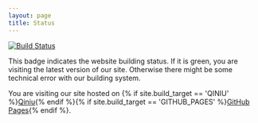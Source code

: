 ```yaml
---
layout: page
title: Status
---
```


[![Build Status](https://travis-ci.org/ZodiacEFZ/website.svg?branch=master)](https://travis-ci.org/ZodiacEFZ/website)

This badge indicates the website building status. If it is green, you are visiting
the latest version of our site. Otherwise there might be some technical error with
our building system.

You are visiting our site hosted on {% if site.build_target == 'QINIU' %}[Qiniu](http://www.qiniu.com/){% endif %}{% if site.build_target == 'GITHUB_PAGES' %}[GitHub Pages](https://github.com/){% endif %}.
